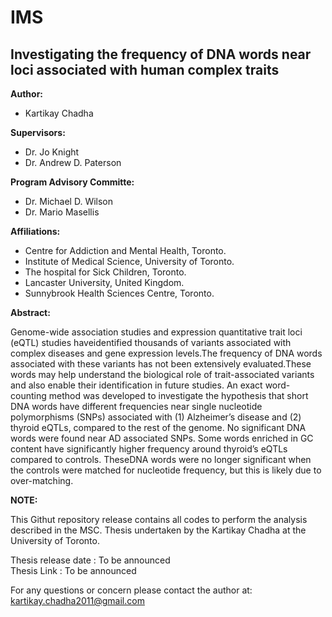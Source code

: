 # IMS
## Investigating the frequency of DNA words near loci associated with human complex traits

**Author:**

  - Kartikay Chadha

**Supervisors:**

  - Dr. Jo Knight
  - Dr. Andrew D. Paterson

**Program Advisory Committe:**

  - Dr. Michael D. Wilson
  - Dr. Mario Masellis

**Affiliations:**

  - Centre for Addiction and Mental Health, Toronto.
  - Institute of Medical Science, University of Toronto.
  - The hospital for Sick Children, Toronto.
  - Lancaster University, United Kingdom.
  - Sunnybrook Health Sciences Centre, Toronto. 

**Abstract:**

  Genome-wide association studies and expression quantitative trait loci (eQTL) studies haveidentified thousands of variants associated with complex diseases and gene expression levels.The frequency of DNA words associated with these variants has not been extensively evaluated.These words may help understand the biological role of trait-associated variants and also enable their identification in future studies. An exact word-counting method was developed to investigate the hypothesis that short DNA words have different frequencies near single nucleotide polymorphisms (SNPs) associated with (1) Alzheimer’s disease and (2) thyroid eQTLs, compared to the rest of the genome. No significant DNA words were found near AD associated SNPs. Some words enriched in GC content have significantly higher frequency around thyroid’s eQTLs compared to controls. TheseDNA words were no longer significant when the controls were matched for nucleotide frequency, but this is likely due to over-matching.


**NOTE:** 

  This Githut repository release contains all codes to perform the analysis described in the MSC. Thesis undertaken by the Kartikay Chadha at the University of Toronto. 

  Thesis release date : To be announced <br /> 
  Thesis Link         : To be announced

For any questions or concern please contact the author at: kartikay.chadha2011@gmail.com 